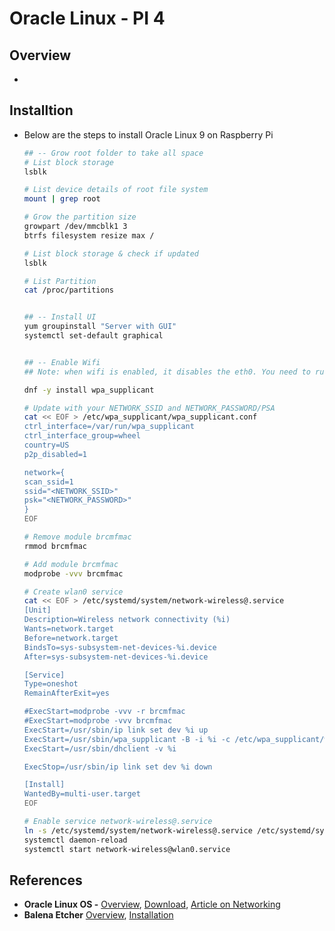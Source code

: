 # Oracle Linux - PI 4

## Overview
- 

## Installtion
- Below are the steps to install Oracle Linux 9 on Raspberry Pi
  ```bash
  ## -- Grow root folder to take all space
  # List block storage
  lsblk

  # List device details of root file system
  mount | grep root

  # Grow the partition size
  growpart /dev/mmcblk1 3 
  btrfs filesystem resize max /

  # List block storage & check if updated
  lsblk

  # List Partition
  cat /proc/partitions


  ## -- Install UI
  yum groupinstall "Server with GUI"
  systemctl set-default graphical


  ## -- Enable Wifi
  ## Note: when wifi is enabled, it disables the eth0. You need to run “rmmod brcmfmac” to restore access via eth0

  dnf -y install wpa_supplicant

  # Update with your NETWORK_SSID and NETWORK_PASSWORD/PSA
  cat << EOF > /etc/wpa_supplicant/wpa_supplicant.conf
  ctrl_interface=/var/run/wpa_supplicant
  ctrl_interface_group=wheel
  country=US
  p2p_disabled=1

  network={
  scan_ssid=1
  ssid="<NETWORK_SSID>"
  psk="<NETWORK_PASSWORD>"
  }
  EOF

  # Remove module brcmfmac
  rmmod brcmfmac

  # Add module brcmfmac
  modprobe -vvv brcmfmac

  # Create wlan0 service
  cat << EOF > /etc/systemd/system/network-wireless@.service
  [Unit]
  Description=Wireless network connectivity (%i)
  Wants=network.target
  Before=network.target
  BindsTo=sys-subsystem-net-devices-%i.device
  After=sys-subsystem-net-devices-%i.device

  [Service]
  Type=oneshot
  RemainAfterExit=yes

  #ExecStart=modprobe -vvv -r brcmfmac
  #ExecStart=modprobe -vvv brcmfmac
  ExecStart=/usr/sbin/ip link set dev %i up
  ExecStart=/usr/sbin/wpa_supplicant -B -i %i -c /etc/wpa_supplicant/wpa_supplicant.conf
  ExecStart=/usr/sbin/dhclient -v %i

  ExecStop=/usr/sbin/ip link set dev %i down

  [Install]
  WantedBy=multi-user.target
  EOF

  # Enable service network-wireless@.service
  ln -s /etc/systemd/system/network-wireless@.service /etc/systemd/system/multi-user.target.wants/network-wireless@wlan0.service
  systemctl daemon-reload
  systemctl start network-wireless@wlan0.service
  ```

## References
- **Oracle Linux OS -** [Overview](https://docs.oracle.com/en/learn/oracle-linux-install-rpi/#prepare-the-installation-media), [Download](https://www.oracle.com/linux/downloads/linux-arm-downloads.html), [Article on Networking](https://community.ibm.com/community/user/cloud/blogs/alexei-karve/2022/11/27/microshift-27)
- **Balena Etcher** [Overview](https://etcher.balena.io/), [Installation](https://geraldonit.com/2019/08/11/how-to-install-oracle-linux-on-a-raspberry-pi-the-easy-way/)
